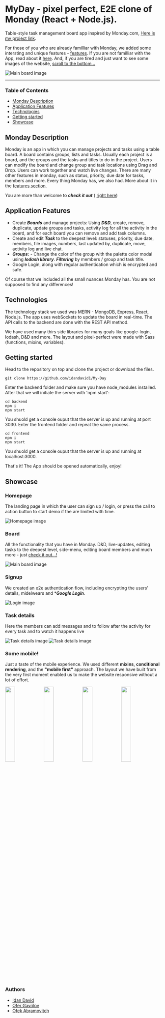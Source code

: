 
# MyDay - pixel perfect, E2E clone of Monday (React + Node.js). 

Table-style task management board app inspired by Monday.com, [Here is my project link](https://monday-8oy3.onrender.com/ "MyDay link").

For those of you who are already familliar with Monday, we added some intersting and unique features - [features](#application-features).
If you are not familliar with the App, read about it [here](#monday-description).
And, if you are tired and just want to see some images of the website, [scroll to the bottom...](#showcase)

![Main board image](sprint-4/frontend/src/assets/img/readme/table.png "Board-main-page")

___

### Table of Contents
- [Monday Description](#monday-description)
- [Application Features](#application-features)
- [Technologies](#technologies)
- [Getting started](#getting-started)
- [Showcase](#showcase)

## Monday Description
Monday is an app in which you can manage projects and tasks using a table board. A board contains groups, lists and tasks. Usually each project is a board, and the groups and the tasks and titles to do in the project. Users can modify the board and change group and task locations using Drag and Drop.
Users can work together and watch live changes. 
There are many other features in monday, such as status, priority, due date for tasks, members and more. 
Every thing Monday has, we also had. 
More about it in the [features section](#application-features).

You are more than welcome to ***check it out*** ( [right here](https://monday-8oy3.onrender.com/ "Github pages link"))

## Application Features
- Create ***Boards*** and manage projects: Using ***D&D***, create, remove, duplicate, update groups and tasks, activity log for all the activity in the board, and for each board you can remove and add task columns.
- Create and edit ***Task*** to the deepest level: statuses, priority, due date, members, file images, numbers, last updated by, duplicate, move, activity log and live chat.
- ***Groups:*** - Change the color of the group with the palette color modal using ***lodash library***.
 ***Filtering*** by members / group and task title.
- Google Login, along with regular authentication which is encrypted and safe.

Of course that we included all the small nuances Monday has. You are not supposed to find any differences! 

## Technologies

The technology stack we used was MERN - MongoDB, Express, React, Node.js.
The app uses webSockets to update the board in real-time.
The API calls to the backend are done with the REST API method.

We have used many thirs side libraries for many goals like google-login, lodash, D&D and more.
The layout and pixel-perfect were made with Sass (functions, mixins, variables). 

## Getting started

Head to the repository on top and clone the project or download the files.

```
git clone https://github.com/idandavid1/My-Day

```

Enter the backend folder and make sure you have node_modules installed. After that we will initiate the server with 'npm start':

```
cd backend
npm i 
npm start
```

You shuold get a console ouput that the server is up and running at port 3030.
Enter the frontend folder and repeat the same process.

```
cd frontend
npm i 
npm start
```

You shuold get a console ouput that the server is up and running at localhost:3000.

That's it! The App should be opened automatically, enjoy!

## Showcase

### Homepage
The landing page in which the user can sign up / login, or press the call to action button to start demo if the are limited with time.

![Homepage image](sprint-4/frontend/src/assets/img/readme/home-page.png "Home-page")

### Board
All the functionality that you have in Monday. D&D, live-updates, editing tasks to the deepest level, side-menu, editing board members and much more - just [check it out...!](https://monday-8oy3.onrender.com/ "Skello link")

![Main board image](sprint-4/frontend/src/assets/img/readme/table.png "Board-main-page")

### Signup
We created an e2e authentication flow, including encrypting the users' details, midelwears and ****Google Login***.

![Login image](sprint-4/frontend/src/assets/img/readme/login.png "login-page")

### Task details
Here the members can add messages and to follow after the activity for every task and to watch it happens live

![Task details image](sprint-4/frontend/src/assets/img/readme/activity.png "task-details")
![Task details image](sprint-4/frontend/src/assets/img/readme/chat.png "task-details")

### Some mobile!
Just a taste of the mobile experience. We used different **mixins**, **conditional rendering**, and the **"mobile first"** approach. 
The layout we have built from the very first moment enabled us to make the website responsive without a lot of effort.

<img src="sprint-4/frontend/src/assets/imgs/readme/phone-board.png" width="25%" style="float: left"/><img src="sprint-4/frontend/src/assets/imgs/readme/chat-phone.png" width="25%" style="float: left;"/><img src="sprint-4/frontend/src/assets/imgs/readme/favorite-phone.png" width="25%" style="float: left;"/><img src="sprint-4/frontend/src/assets/imgs/readme/activity-phone.png" width="25%" style="float: left;"/>

### Authors
 - [Idan David](https://github.com/idandavid1)
 - [Ofer Gavrilov](https://github.com/oferGavrilov)
 - [Ofek Abramovitch](https://github.com/ofekAbramovitch)
